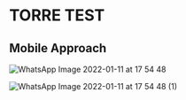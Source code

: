 # TORRE TEST

## Mobile Approach

![WhatsApp Image 2022-01-11 at 17 54 48](https://user-images.githubusercontent.com/56096050/148976871-8112ad6b-c4c8-4637-b6dc-955c2f902bfa.jpeg)

![WhatsApp Image 2022-01-11 at 17 54 48 (1)](https://user-images.githubusercontent.com/56096050/148976923-9140fa60-bd55-4e90-8b3e-315fdc758f3c.jpeg)
